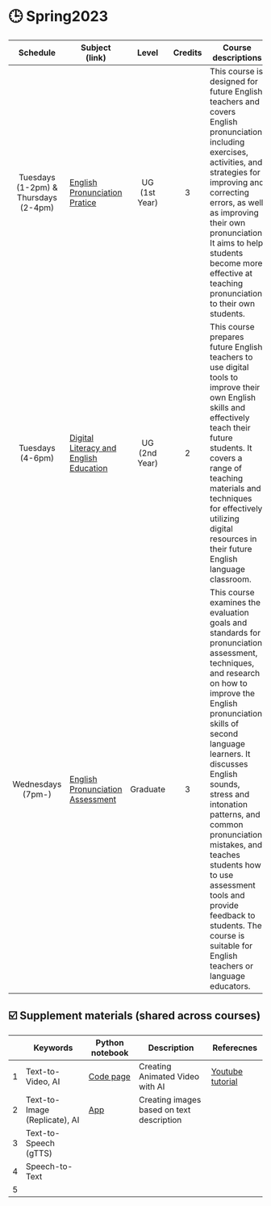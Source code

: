 # 🕒 Spring2023


|Schedule|Subject (link)|Level|Credits|Course descriptions|
|:---:|---|:---:|:---:|---|
| Tuesdays <br> (1-2pm) & <br> Thursdays <br> (2-4pm)  | [English Pronunciation Pratice](https://github.com/MK316/Spring2023/tree/main/Engpro)  | UG <br> (1st Year)   |3  | This course is designed for future English teachers and covers English pronunciation, including exercises, activities, and strategies for improving and correcting errors, as well as improving their own pronunciation. It aims to help students become more effective at teaching pronunciation to their own students.  | 
| Tuesdays <br> (4-6pm)  | [Digital Literacy and English Education](https://github.com/MK316/Spring2023/tree/main/DL) | UG <br> (2nd Year)  | 2   | This course prepares future English teachers to use digital tools to improve their own English skills and effectively teach their future students. It covers a range of teaching materials and techniques for effectively utilizing digital resources in their future English language classroom.  |  
| Wednesdays <br> (7pm-)  | [English Pronunciation Assessment](https://github.com/MK316/Spring2023/tree/main/EPA) | Graduate   | 3   | This course examines the evaluation goals and standards for pronunciation assessment, techniques, and research on how to improve the English pronunciation skills of second language learners. It discusses English sounds, stress and intonation patterns, and common pronunciation mistakes, and teaches students how to use assessment tools and provide feedback to students. The course is suitable for English teachers or language educators.  | 

## ☑️ Supplement materials (shared across courses)

|   |Keywords|Python notebook|Description|Referecnes|
|---|---|---|---|---|
| 1  | Text-to-Video, AI | [Code page](https://github.com/MK316/Class_Spring2022/blob/main/Animated_Video_with_AI.ipynb)  | Creating Animated Video with AI  | [Youtube tutorial](https://www.youtube.com/watch?v=YZHZrKgtNbA&t=866s)  |
|  2 | Text-to-Image (Replicate), AI  | [App](https://replicate.com/stability-ai/stable-diffusion)  |Creating images based on text description |   |
| 3  | Text-to-Speech (gTTS) |   |   |   |
| 4  |Speech-to-Text |   |   |   |
| 5  |   |   |   |   |
